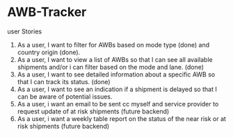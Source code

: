 # AWB-Tracker

user Stories

1. As a user, I want to filter for AWBs based on mode type (done) and country origin (done).
2. As a user, I want to view a list of AWBs so that I can see all available shipments and/or i can filter based on the mode and lane. (done)
3. As a user, I want to see detailed information about a specific AWB so that I can track its status. (done)
4. As a user, I want to see an indication if a shipment is delayed so that I can be aware of potential issues.  
5. As a user, i want an email to be sent cc myself and service provider to request update of at risk shipments (future backend)
6. As a user, i want a weekly table report on the status of the near risk or at risk shipments (future backend)





